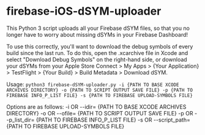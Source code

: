 # firebase-iOS-dSYM-uploader

This Python 3 script uploads all your Firebase dSYM files, so that you no longer have to worry about missing dSYMs in your Firebase Dashboard!

To use this correctly, you'll want to download the debug symbols of every build since the last run. To do this, open the .xcarchive file in Xcode and select "Download Debug Symbols" on the right-hand side, or download your dSYMs from your Apple Store Connect > My Apps > {Your Application} > TestFlight > {Your Build} > Build Metadata > Download dSYM.

Usage: 
`python3 firebase-dSYM-uploader.py -i {PATH TO BASE XCODE ARCHIVES DIRECTORY} -o {PATH TO SCRIPT OUTPUT SAVE FILE} -p {PATH TO FIREBASE INFO_P_LIST FILE} -s {PATH TO FIREBASE UPLOAD-SYMBOLS FILE}`

Options are as follows:
			-i OR --idir= {PATH TO BASE XCODE ARCHIVES DIRECTORY}
			-o OR --ofile= {PATH TO SCRIPT OUTPUT SAVE FILE}
			-p OR --p_list_dir= {PATH TO FIREBASE INFO_P_LIST FILE}
			-s OR --script_path= {PATH TO FIREBASE UPLOAD-SYMBOLS FILE}
